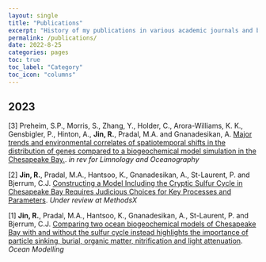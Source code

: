 ```yaml
---
layout: single
title: "Publications"
excerpt: "History of my publications in various academic journals and books."
permalink: /publications/
date: 2022-8-25
categories: pages
toc: true
toc_label: "Category"
toc_icon: "columns"
---
```

## 2023
[3] Preheim, S.P., Morris, S., Zhang, Y., Holder, C., Arora-Williams, K. K., Gensbigler, P., Hinton, A.,  **Jin, R.**, Pradal, M.A. and Gnanadesikan, A. [Major trends and environmental correlates of spatiotemporal shifts in the distribution of genes compared to a biogeochemical model simulation in the Chesapeake Bay.](https://www.biorxiv.org/content/10.1101/2023.01.09.523340v1.abstract). *in rev for Limnology and Oceanography*

[2] **Jin, R.**, Pradal, M.A., Hantsoo, K., Gnanadesikan, A., St-Laurent, P. and Bjerrum, C.J. [Constructing a Model Including the Cryptic Sulfur Cycle in Chesapeake Bay Requires Judicious Choices for Key Processes and Parameters](https://papers.ssrn.com/sol3/papers.cfm?abstract_id=4399169). *Under review at MethodsX*

[1] **Jin, R.**, Pradal, M.A., Hantsoo, K., Gnanadesikan, A., St-Laurent, P. and Bjerrum, C.J. [Comparing two ocean biogeochemical models of Chesapeake Bay with and without the sulfur cycle instead highlights the importance of particle sinking, burial, organic matter, nitrification and light attenuation](https://authors.elsevier.com/a/1gbuW5CmkuuOzX). *Ocean Modelling*

